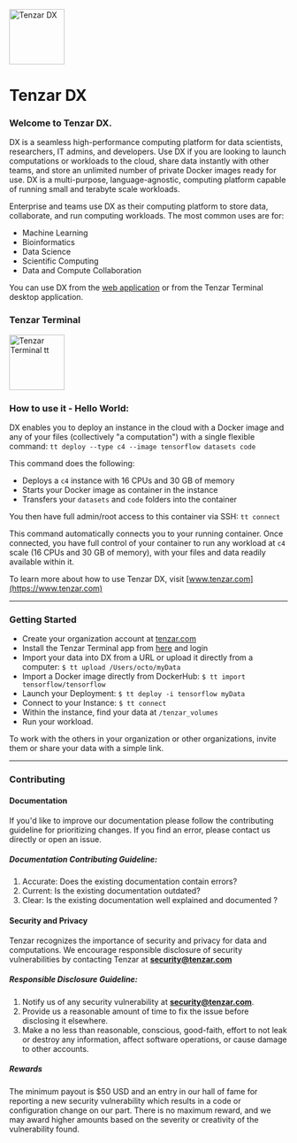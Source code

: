 <img src="https://assets.tenzar.com/web/black-octo.png" alt="Tenzar DX" height="100" >

# Tenzar DX

### Welcome to Tenzar DX.
DX is a seamless high-performance computing platform for data scientists, researchers, IT admins, and developers.
Use DX if you are looking to launch computations or workloads to the cloud, share data instantly with other teams, and store an unlimited number of private Docker images ready for use. DX is a multi-purpose, language-agnostic, computing platform capable of running small and terabyte scale workloads.

Enterprise and teams use DX as their computing platform to store data, collaborate, and run computing workloads. The most common uses are for:

- Machine Learning
- Bioinformatics
- Data Science
- Scientific Computing
- Data and Compute Collaboration

You can use DX from the [web application](https://dx.tenzar.com) or from the Tenzar Terminal desktop application.


### Tenzar Terminal
<img src="https://assets.tenzar.com/app/img-tenzar-app.png" alt="Tenzar Terminal tt" height="100">

### How to use it - Hello World:

DX enables you to deploy an instance in the cloud with a Docker image and any of your files (collectively "a computation") with a single flexible command: ``tt deploy --type c4 --image tensorflow datasets code``

This command does the following:
- Deploys a `c4` instance with 16 CPUs and 30 GB of memory
- Starts your Docker image as container in the instance
- Transfers your `datasets` and `code` folders into the container

You then have full admin/root access to this container via SSH: ``tt connect``

This command automatically connects you to your running container. Once connected, you have full control of your container to run any workload at `c4` scale (16 CPUs and 30 GB of memory), with your files and data readily available within it.


To learn more about how to use Tenzar DX, visit [www.tenzar.com](https://www.tenzar.com)

-----
### Getting Started

- Create your organization account at [tenzar.com](https://www.tenzar.com)
- Install the Tenzar Terminal app from [here](https://dx.tenzar.com/docs/install) and login
- Import your data into DX from a URL or upload it directly from a computer:
  ``$ tt upload /Users/octo/myData``
- Import a Docker image directly from DockerHub:
  ``$ tt import tensorflow/tensorflow``
- Launch your Deployment:
  ``$ tt deploy -i tensorflow myData``
- Connect to your Instance:
  ``$ tt connect``
- Within the instance, find your data at `/tenzar_volumes`
- Run your workload.

To work with the others in your organization or other organizations, invite them or share your data with a simple link.


------
### Contributing


#### Documentation
If you'd like to improve our documentation please follow the contributing guideline for prioritizing changes. If you find an error, please contact us directly or open an issue.

##### Documentation Contributing Guideline:
1) Accurate: Does the existing documentation contain errors? </br>
2) Current: Is the existing documentation outdated? </br>
3) Clear: Is the existing documentation well explained and documented ?



#### Security and Privacy
Tenzar recognizes the importance of security and privacy for data and computations. We encourage responsible disclosure of security vulnerabilities by contacting Tenzar at <b>security@tenzar.com</b>

##### Responsible Disclosure Guideline:

1) Notify us of any security vulnerability at <b>security@tenzar.com</b>. <br/>
2) Provide us a reasonable amount of time to fix the issue before disclosing it elsewhere. <br/>
3) Make a no less than reasonable, conscious, good-faith, effort to not leak or destroy any information, affect software operations, or cause damage to other accounts. <br/>

##### Rewards

The minimum payout is $50 USD and an entry in our hall of fame for reporting a new security vulnerability which results in a code or configuration change on our part. There is no maximum reward, and we may award higher amounts based on the severity or creativity of the vulnerability found.

